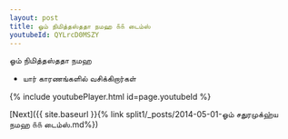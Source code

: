 ```yaml
---
layout: post
title: ஓம் நிமித்தஸ்ததா நமஹ ௧௧ டைம்ஸ்
youtubeId: QYLrcD0MSZY
---
```

 
 
 ஓம் நிமித்தஸ்ததா நமஹ  
 
 -  யார் காரணங்களில் வசிக்கிறார்கள் 
 
  
 
  
 
 
 
 
 
 


{% include youtubePlayer.html id=page.youtubeId %}
 
[Next]({{ site.baseurl }}{% link  split1/_posts/2014-05-01-ஓம் சதுரமுக்ஹ்ய நமஹ ௧௧ டைம்ஸ்.md%})
 

